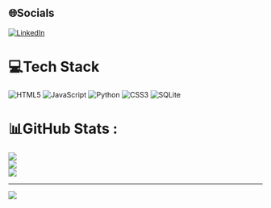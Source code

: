 
## 🌐Socials
[![LinkedIn](https://img.shields.io/badge/LinkedIn-%230077B5.svg?logo=linkedin&logoColor=white)](https://linkedin.com/in/yashisaxena129@gmail.com) 

# 💻Tech Stack
![HTML5](https://img.shields.io/badge/html5-%23E34F26.svg?style=for-the-badge&logo=html5&logoColor=white) ![JavaScript](https://img.shields.io/badge/javascript-%23323330.svg?style=for-the-badge&logo=javascript&logoColor=%23F7DF1E) ![Python](https://img.shields.io/badge/python-3670A0?style=for-the-badge&logo=python&logoColor=ffdd54) ![CSS3](https://img.shields.io/badge/css3-%231572B6.svg?style=for-the-badge&logo=css3&logoColor=white) ![SQLite](https://img.shields.io/badge/sqlite-%2307405e.svg?style=for-the-badge&logo=sqlite&logoColor=white)
# 📊GitHub Stats :
![](https://github-readme-stats.vercel.app/api?username=yashi20&theme=radical&hide_border=false&include_all_commits=false&count_private=false)<br/>
![](https://github-readme-streak-stats.herokuapp.com/?user=yashi20&theme=radical&hide_border=false)<br/>
![](https://github-readme-stats.vercel.app/api/top-langs/?username=yashi20&theme=radical&hide_border=false&include_all_commits=false&count_private=false&layout=compact)

---
[![](https://visitcount.itsvg.in/api?id=yashi20&icon=0&color=0)](https://visitcount.itsvg.in)
